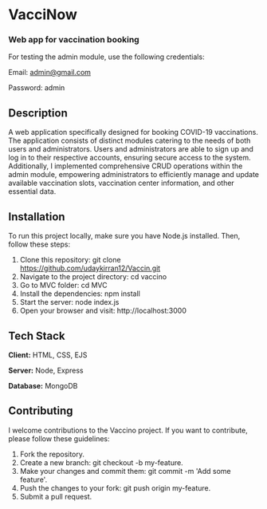 
# VacciNow

### Web app for vaccination booking

For testing the admin module, use the following credentials:

Email: admin@gmail.com

Password: admin



## Description
A web application specifically designed for booking COVID-19 vaccinations. The application consists of distinct modules catering to the needs of both users and administrators. Users and administrators are able to sign up and log in to their respective accounts, ensuring secure access to the system. Additionally, I implemented comprehensive CRUD operations within the admin module, empowering administrators to efficiently manage and update available vaccination slots, vaccination center information, and other essential data.

## Installation
To run this project locally, make sure you have Node.js installed. Then, follow these steps:

1) Clone this repository: git clone https://github.com/udaykirran12/Vaccin.git
2) Navigate to the project directory: cd vaccino
3) Go to MVC folder: cd MVC
3) Install the dependencies: npm install
4) Start the server: node index.js
4) Open your browser and visit: http://localhost:3000
## Tech Stack

**Client:** HTML, CSS, EJS

**Server:** Node, Express

**Database:** MongoDB


## Contributing
I welcome contributions to the Vaccino project. If you want to contribute, please follow these guidelines:

1) Fork the repository.
2) Create a new branch: git checkout -b my-feature.
3) Make your changes and commit them: git commit -m 'Add some feature'.
4) Push the changes to your fork: git push origin my-feature.
5) Submit a pull request.
